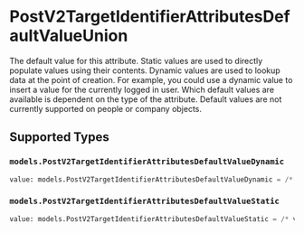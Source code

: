 # PostV2TargetIdentifierAttributesDefaultValueUnion

The default value for this attribute. Static values are used to directly populate values using their contents. Dynamic values are used to lookup data at the point of creation. For example, you could use a dynamic value to insert a value for the currently logged in user. Which default values are available is dependent on the type of the attribute. Default values are not currently supported on people or company objects.


## Supported Types

### `models.PostV2TargetIdentifierAttributesDefaultValueDynamic`

```python
value: models.PostV2TargetIdentifierAttributesDefaultValueDynamic = /* values here */
```

### `models.PostV2TargetIdentifierAttributesDefaultValueStatic`

```python
value: models.PostV2TargetIdentifierAttributesDefaultValueStatic = /* values here */
```

